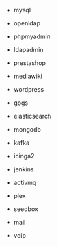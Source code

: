 * mysql
* openldap

* phpmyadmin
* ldapadmin
* prestashop
* mediawiki
* wordpress
* gogs

* elasticsearch
* mongodb
* kafka
* icinga2

* jenkins
* activmq

* plex 
* seedbox
* mail
* voip
